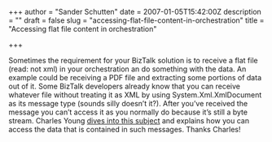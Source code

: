 +++
author = "Sander Schutten"
date = 2007-01-05T15:42:00Z
description = ""
draft = false
slug = "accessing-flat-file-content-in-orchestration"
title = "Accessing flat file content in orchestration"

+++


Sometimes the requirement for your BizTalk solution is to receive a flat file (read: not xml) in your orchestration an do something with the data. An example could be receiving a PDF file and extracting some portions of data out of it. Some BizTalk developers already know that you can receive whatever file without treating it as XML by using System.Xml.XmlDocument as its message type (sounds silly doesn’t it?). After you’ve received the message you can’t access it as you normally do because it’s still a byte stream. Charles Young [dives into this subject](http://geekswithblogs.net/cyoung/articles/84735.aspx) and explains how you can access the data that is contained in such messages. Thanks Charles!

